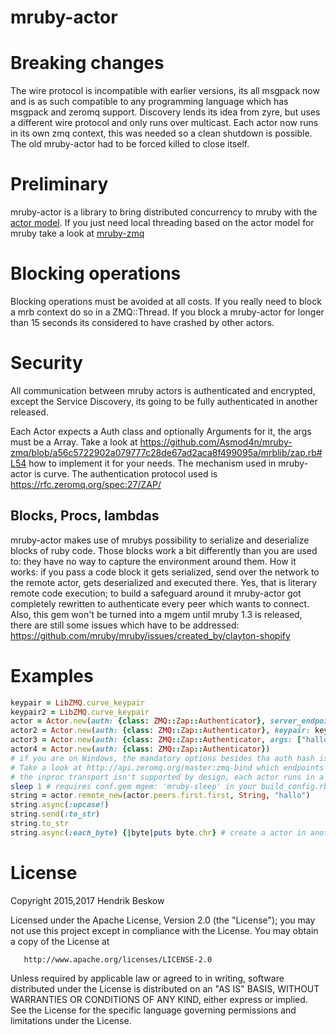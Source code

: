 # mruby-actor
Breaking changes
================
The wire protocol is incompatible with earlier versions, its all msgpack now and is as such compatible to any programming language which has msgpack and zeromq support.
Discovery lends its idea from zyre, but uses a different wire protocol and only runs over multicast.
Each actor now runs in its own zmq context, this was needed so a clean shutdown is possible. The old mruby-actor had to be forced killed to close itself.

Preliminary
===========
mruby-actor is a library to bring distributed concurrency to mruby with the [actor model](https://en.wikipedia.org/wiki/Actor_model).
If you just need local threading based on the actor model for mruby take a look at [mruby-zmq](https://github.com/Asmod4n/mruby-zmq)


Blocking operations
===================
Blocking operations must be avoided at all costs. If you really need to block a mrb context do so in a ZMQ::Thread.
If you block a mruby-actor for longer than 15 seconds its considered to have crashed by other actors.

Security
========
All communication between mruby actors is authenticated and encrypted, except the Service Discovery, its going to be fully authenticated in another released.

Each Actor expects a Auth class and optionally Arguments for it, the args must be a Array. Take a look at https://github.com/Asmod4n/mruby-zmq/blob/a56c5722902a079777c28de67ad2aca8f499095a/mrblib/zap.rb#L54 how to implement it for your needs.
The mechanism used in mruby-actor is curve.
The authentication protocol used is https://rfc.zeromq.org/spec:27/ZAP/

Blocks, Procs, lambdas
----------------------
mruby-actor makes use of mrubys possibility to serialize and deserialize blocks of ruby code.
Those blocks work a bit differently than you are used to: they have no way to capture the environment around them.
How it works: if you pass a code block it gets serialized, send over the network to the remote actor, gets deserialized and executed there.
Yes, that is literary remote code execution; to build a safeguard around it mruby-actor got completely rewritten to authenticate every peer which wants to connect.
Also, this gem won't be turned into a mgem until mruby 1.3 is released, there are still some issues which have to be addressed: https://github.com/mruby/mruby/issues/created_by/clayton-shopify

Examples
========
```ruby
keypair = LibZMQ.curve_keypair
keypair2 = LibZMQ.curve_keypair
actor = Actor.new(auth: {class: ZMQ::Zap::Authenticator}, server_endpoint: "tcp://en0:*", keypair: keypair)
actor2 = Actor.new(auth: {class: ZMQ::Zap::Authenticator}, keypair: keypair2)
actor3 = Actor.new(auth: {class: ZMQ::Zap::Authenticator, args: ["hallo", "actor"]})
actor4 = Actor.new(auth: {class: ZMQ::Zap::Authenticator})
# if you are on Windows, the mandatory options besides tha auth hash is :server_endpoint and :broadcast_address, the server endpoint must be something that works locally and from other hosts it wants to interact with, the broadcast address must be the broadcast address of the server endpoint. On other platforms it automatically picks the first running network interface with a broadcast address it can find and binds to a random port.
# Take a look at http://api.zeromq.org/master:zmq-bind which endpoints are available in zmq, wildcard tcp ports are supported.
# the inproc transport isn't supported by design, each actor runs in a seperate zmq context, inproc sockets can only communicate in their own zmq context.
sleep 1 # requires conf.gem mgem: 'mruby-sleep' in your build_config.rb
string = actor.remote_new(actor.peers.first.first, String, "hallo")
string.async(:upcase!)
string.send(:to_str)
string.to_str
string.async(:each_byte) {|byte|puts byte.chr} # create a actor in another terminal to see this codes gets executed on the remote actor
```

License
=======
   Copyright 2015,2017 Hendrik Beskow

   Licensed under the Apache License, Version 2.0 (the "License");
   you may not use this project except in compliance with the License.
   You may obtain a copy of the License at

       http://www.apache.org/licenses/LICENSE-2.0

   Unless required by applicable law or agreed to in writing, software
   distributed under the License is distributed on an "AS IS" BASIS,
   WITHOUT WARRANTIES OR CONDITIONS OF ANY KIND, either express or implied.
   See the License for the specific language governing permissions and
   limitations under the License.
